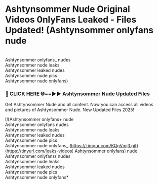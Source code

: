 # Ashtynsommer Nude Original Videos 0nlyFans Leaked - Files Updated! (Ashtynsommer onlyfans nude<br>
<br>
Ashtynsommer onlyfans_ nudes<br>
Ashtynsommer nude leaks<br>
Ashtynsommer leaked nudes<br>
Ashtynsommer nude pics<br>
Ashtynsommer nude onlyfans)

<h3>🔴 CLICK HERE 🌐==►► <a href="https://tinyurl.com/leaks-videos" rel="nofollow">Ashtynsommer Nude Updated Files</a></h3>

Get Ashtynsommer Nude and all content. Now you can access all videos and pictures of Ashtynsommer Nude. New Updated Files 2025!

[![Ashtynsommer onlyfans+ nude<br>
Ashtynsommer onlyfans nudes<br>
Ashtynsommer nude leaks<br>
Ashtynsommer leaked nudes<br>
Ashtynsommer nude pics<br>
Ashtynsommer nude onlyfans_
(https://i.imgur.com/KQgVmj3.gif)(https://tinyurl.com/leaks-videos)
Ashtynsommer onlyfans) nude<br>
Ashtynsommer onlyfans{ nudes<br>
Ashtynsommer nude leaks<br>
Ashtynsommer leaked nudes<br>
Ashtynsommer nude pics<br>
Ashtynsommer nude onlyfans*